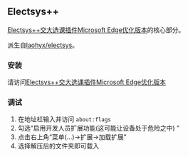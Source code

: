 ## Electsys++

[Electsys++交大选课插件Microsoft Edge优化版本](https://github.com/ZhaobangChina/ElectsysForEdge)的核心部分。

派生自[laohyx/electsys](https://github.com/laohyx/electsys)。

### 安装
请访问[Electsys++交大选课插件Microsoft Edge优化版本](https://github.com/ZhaobangChina/ElectsysForEdge)

### 调试
1. 在地址栏输入并访问 `about:flags`
2. 勾选“启用开发人员扩展功能(这可能让设备处于危险之中) ”
3. 点击右上角“菜单(...)->扩展->加载扩展”
4. 选择解压后的文件夹即可载入
